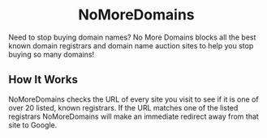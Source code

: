 <h1 align="center">NoMoreDomains</h1>
Need to stop buying domain names? No More Domains blocks all the best known domain registrars and domain name auction sites to help you stop buying so many domains!

## How It Works

NoMoreDomains checks the URL of every site you visit to see if it is one of over 20 listed, known registrars. If the URL matches one of the listed registrars NoMoreDomains will make an immediate redirect away from that site to Google. 